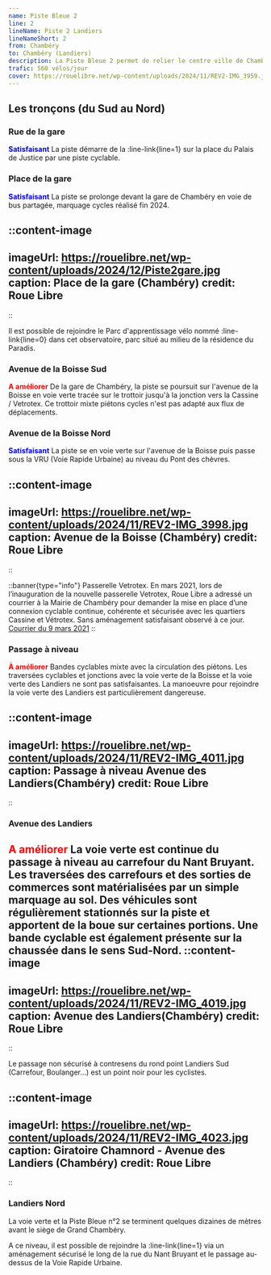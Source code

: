 ```yaml
---
name: Piste Bleue 2
line: 2
lineName: Piste 2 Landiers
lineNameShort: 2
from: Chambéry
to: Chambéry (Landiers)
description: La Piste Bleue 2 permet de relier le centre ville de Chambéry à la zone des Landiers Sud via la gare de Chambéry.
trafic: 560 vélos/jour
cover: https://rouelibre.net/wp-content/uploads/2024/11/REV2-IMG_3959.jpg
---
```


## Les tronçons (du Sud au Nord)

### Rue de la gare
<span style="color:blue;font-weight:bold">Satisfaisant</span> La piste démarre de la :line-link{line=1} sur la place du Palais de Justice par une piste cyclable.

### Place de la gare
<span style="color:blue;font-weight:bold">Satisfaisant</span> La piste se prolonge devant la gare de Chambéry en voie de bus partagée, marquage cycles réalisé fin 2024.

::content-image
---
imageUrl: https://rouelibre.net/wp-content/uploads/2024/12/Piste2gare.jpg
caption: Place de la gare (Chambéry)
credit: Roue Libre
---
::

Il est possible de rejoindre le Parc d'apprentissage vélo nommé :line-link{line=0} dans cet observatoire, parc situé au milieu de la résidence du Paradis. 


### Avenue de la Boisse Sud
<span style="color:red;font-weight:bold">A améliorer</span> De la gare de Chambéry, la piste se poursuit sur l'avenue de la Boisse en voie verte tracée sur le trottoir jusqu'à la jonction vers la Cassine / Vetrotex. Ce trottoir mixte piétons cycles n'est pas adapté aux flux de déplacements.

### Avenue de la Boisse Nord

<span style="color:blue;font-weight:bold">Satisfaisant</span> La piste se en voie verte sur l'avenue de la Boisse puis passe sous la VRU (Voie Rapide Urbaine) au niveau du Pont des chèvres.

::content-image
---
imageUrl: https://rouelibre.net/wp-content/uploads/2024/11/REV2-IMG_3998.jpg
caption: Avenue de la Boisse (Chambéry)
credit: Roue Libre
---
::

::banner{type="info"}
Passerelle Vetrotex. En mars 2021, lors de l’inauguration de la nouvelle passerelle Vetrotex, Roue Libre a adressé un courrier à la Mairie de Chambéry pour demander la mise en place d’une connexion cyclable continue, cohérente et sécurisée avec les quartiers Cassine et Vétrotex. Sans aménagement satisfaisant observé à ce jour. <a href="https://rouelibre.net/wp-content/uploads/2023/05/2021-03-Courrier-RL-a-Chambery.-Liaison-Vetrotex-Cassine-BAT.pdf/" target="_blank">Courrier du 9 mars 2021</a>
::

### Passage à niveau

<span style="color:red;font-weight:bold">À améliorer</span> Bandes cyclables mixte avec la circulation des piétons.
Les traversées cyclables et jonctions avec la voie verte de la Boisse et la voie verte des Landiers ne sont pas satisfaisantes. La manoeuvre pour rejoindre la voie verte des Landiers est particulièrement dangereuse.

::content-image
---
imageUrl: https://rouelibre.net/wp-content/uploads/2024/11/REV2-IMG_4011.jpg
caption: Passage à niveau Avenue des Landiers(Chambéry)
credit: Roue Libre
---
::

### Avenue des Landiers

<span style="color:red;font-weight:bold">A améliorer</span> La voie verte est continue du passage à niveau au carrefour du Nant Bruyant.
Les traversées des carrefours et des sorties de commerces sont matérialisées par un simple marquage au sol. Des véhicules sont régulièrement stationnés sur la piste et apportent de la boue sur certaines portions.
Une bande cyclable est également présente sur la chaussée dans le sens Sud-Nord.
::content-image
---
imageUrl: https://rouelibre.net/wp-content/uploads/2024/11/REV2-IMG_4019.jpg
caption: Avenue des Landiers(Chambéry)
credit: Roue Libre
---
::

Le passage non sécurisé à contresens du rond point Landiers Sud (Carrefour, Boulanger...) est un point noir pour les cyclistes.

::content-image
---
imageUrl: https://rouelibre.net/wp-content/uploads/2024/11/REV2-IMG_4023.jpg
caption: Giratoire Chamnord - Avenue des Landiers (Chambéry)
credit: Roue Libre
---
::

### Landiers Nord

La voie verte et la Piste Bleue n°2 se terminent quelques dizaines de mètres avant le siège de Grand Chambéry.

A ce niveau, il est possible de rejoindre la :line-link{line=1} via un aménagement sécurisé le long de la rue du Nant Bruyant et le passage au-dessus de la Voie Rapide Urbaine.